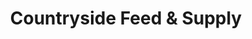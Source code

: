 ---
title: "Countryside Feed & Supply"
url: /bellevue/countryside-feed-and-supply/
shop: agrarian
---